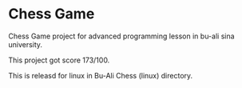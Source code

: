 # Chess Game
Chess Game project for advanced programming lesson in bu-ali sina university.

This project got score 173/100.

This is releasd for linux in Bu-Ali Chess (linux) directory.

